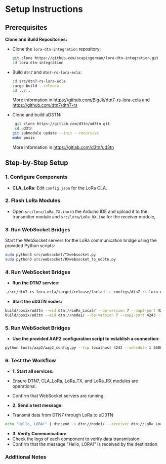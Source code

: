 # Setup Instructions

## Prerequisites
**Clone and Build Repositories:**
   - Clone the `lora-dtn-integration` repository:
     ```bash
     git clone https://github.com/scapingerman/lora-dtn-integration.git
     cd lora-dtn-integration
     ```
   - Build `dtn7` and `dtn7-rs-lora-ecla`:
     ```bash
     cd src/dtn7-rs-lora-ecla
     cargo build --release
     cd ../..
     ```
     More information in https://github.com/BigJk/dtn7-rs-lora-ecla and https://github.com/dtn7/dtn7-rs
   
   - Clone and build uD3TN:
     ```bash
      git clone https://gitlab.com/d3tn/ud3tn.git
      cd ud3tn
     git submodule update --init --recursive
     make posix     
     ```

      More information in https://gitlab.com/d3tn/ud3tn

## Step-by-Step Setup

### 1. Configure Components

- **CLA_LoRa:**
  Edit `config.json` for the LoRa CLA.


### 2. Flash LoRa Modules

- Open `src/lora/LoRa_TX.ino` in the Arduino IDE and upload it to the transmitter module and `src/lora/LoRa_RX.ino` for the receiver module,

### 3. Run WebSocket Bridges

Start the WebSocket servers for the LoRa communication bridge using the provided Python scripts:

```bash
sudo python3 src/websocket/TXwebsocket.py
sudo python3 src/websocket/RXwebsocket_to_ud3tn.py
```

### 4. Run WebSocket Bridges
- **Run the DTN7 service:**
```bash
./src/dtn7-rs-lora-ecla/target/release/loclad -c configs/dtn7-rs-lora-ecla-config.json
```

- **Start the uD3TN nodes:**
```bash
build/posix/ud3tn --eid dtn://LoRa_Local/ --bp-version 7 --aap2-port 4242 --cla "mtcp:*,4224" -L 4
build/posix/ud3tn --eid dtn://node1/ --bp-version 7 --aap2-port 4243 --cla "mtcp:*,4225" -L 4
```

### 5. Run WebSocket Bridges
- **Use the provided AAP2 configuration script to establish a connection:**
```bash
python tools/aap2/aap2_config.py --tcp localhost 4242 --schedule 1 3600 100000 dtn://node1/ mtcp:localhost:4225
```

### 6. Test the Workflow

- **1. Start all services:**
- Ensure DTN7, CLA_LoRa, LoRa_TX, and LoRa_RX modules are operational.
- Confirm that WebSocket servers are running.

- **2. Send a test message:**
- Transmit data from DTN7 through LoRa to uD3TN:
```bash
echo "Hello, LORA!" | dtnsend -s dtn://node1/ --receiver dtn://LoRa_Local/echo
```

- **3. Verify Communication:**
- Check the logs of each component to verify data transmission.
- Confirm that the message "Hello, LORA!" is received by the destination.

### Additional Notes








